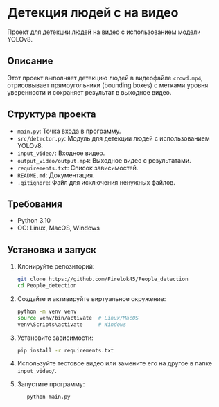 # Детекция людей с на видео

Проект для детекции людей на видео с использованием модели YOLOv8.

## Описание
Этот проект выполняет детекцию людей в видеофайле `crowd.mp4`, отрисовывает прямоугольники (bounding boxes) с метками уровня уверенности и сохраняет результат в выходное видео.

## Структура проекта
- `main.py`: Точка входа в программу.
- `src/detector.py`: Модуль для детекции людей с использованием YOLOv8.
- `input_video/`: Входное видео.
- `output_video/output.mp4`: Выходное видео с результатами.
- `requirements.txt`: Список зависимостей.
- `README.md`: Документация.
- `.gitignore`: Файл для исключения ненужных файлов.

## Требования
- Python 3.10
- ОС: Linux, MacOS, Windows

## Установка и запуск
1. Клонируйте репозиторий:
   ```bash
   git clone https://github.com/Firelok45/People_detection
   cd People_detection
2. Создайте и активируйте виртуальное окружение:
   ```bash
   python -m venv venv
   source venv/bin/activate  # Linux/MacOS
   venv\Scripts\activate     # Windows
3. Установите зависимости:
   ```bash
   pip install -r requirements.txt
   
4. Используйте тестовое видео или замените его на другое в папке `input_video/`.


5. Запустите программу:
   ```bash
      python main.py